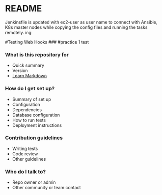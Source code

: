 # README #

Jenkinsfile is updated with ec2-user as user name to connect with Ansible, K8s master nodes while copying the config files and running the tasks remotely. 
ing

#Testing Web Hooks ###
#practice 1 test

### What is this repository for ####

* Quick summary
* Version
* [Learn Markdown](https://bitbucket.org/tutorials/markdowndemo)

### How do I get set up? ##

* Summary of set up
* Configuration
* Dependencies
* Database configuration
* How to run tests
* Deployment instructions

### Contribution guidelines ###

* Writing tests
* Code review
* Other guidelines

### Who do I talk to? ###

* Repo owner or admin
* Other community or team contact
